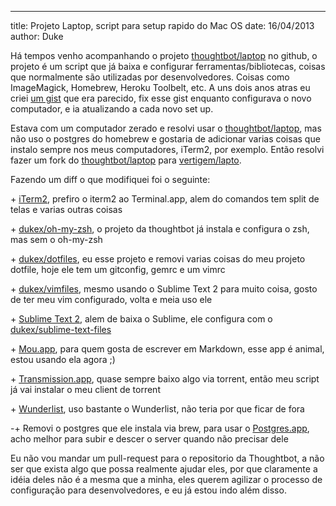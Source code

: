 ---
title: Projeto Laptop, script para setup rapido do Mac OS
date: 16/04/2013
author: Duke

Há tempos venho acompanhando o projeto [thoughtbot/laptop](https://github.com/thoughtbot/laptop) no github, o projeto é um script que já baixa e configurar ferramentas/bibliotecas, coisas que normalmente são utilizadas por desenvolvedores. Coisas como ImageMagick, Homebrew, Heroku Toolbelt, etc. A uns dois anos atras eu criei [um gist](https://gist.github.com/dukex/1035129) que era parecido, fix esse gist enquanto configurava o novo computador, e ia atualizando a cada novo set up.

Estava com um computador zerado e resolvi usar o [thoughtbot/laptop](https://github.com/thoughtbot/laptop), mas não uso o postgres do homebrew e gostaria de adicionar varias coisas que instalo sempre nos meus computadores, iTerm2, por exemplo. Então resolvi fazer um fork do [thoughtbot/laptop](https://github.com/thoughtbot/laptop) para [vertigem/lapto](https://github.com/vertigem/laptop).

Fazendo um diff o que modifiquei foi o seguinte:

\+ [iTerm2](http://www.iterm2.com), prefiro o iterm2 ao Terminal.app, alem do comandos tem split de telas e varias outras coisas

\+ [dukex/oh-my-zsh](https://github.com/dukex/oh-my-zsh), o projeto da thoughtbot já instala e configura o zsh, mas sem o oh-my-zsh

\+ [dukex/dotfiles](https://github.com/dukex/dotfiles), eu esse projeto e removi varias coisas do meu projeto dotfile, hoje ele tem um gitconfig, gemrc e um vimrc

\+ [dukex/vimfiles](https://github.com/dukex/vimfiles), mesmo usando o Sublime Text 2 para muito coisa, gosto de ter meu vim configurado, volta e meia uso ele

\+ [Sublime Text 2](http://www.sublimetext.com/2), alem de baixa o Sublime, ele configura com o [dukex/sublime-text-files](https://github.com/dukex/sublime-text-files)

\+ [Mou.app](http://mouapp.com), para quem gosta de escrever em Markdown, esse app é animal, estou usando ela agora ;)

\+ [Transmission.app](http://www.transmissionbt.com), quase sempre baixo algo via torrent, então meu script já vai instalar o meu client de torrent

\+ [Wunderlist](https://www.wunderlist.com), uso bastante o Wunderlist, não teria por que ficar de fora

\-+ Removi o postgres que ele instala via brew, para usar o [Postgres.app](http://postgresapp.com), acho melhor para subir e descer o server quando não precisar dele


Eu não vou mandar um pull-request para o repositorio da Thoughtbot, a não ser que exista algo que possa realmente ajudar eles, por que claramente a idéia deles não é a mesma que a minha, eles querem agilizar o processo de configuração para desenvolvedores, e eu já estou indo além disso.

